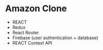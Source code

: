 # Amazon Clone
* REACT
* Redux
* React Router
* Firebase (user authentication + database)
* REACT Context API